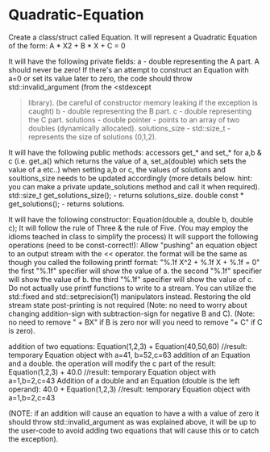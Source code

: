 # Quadratic-Equation

Create a class/struct called Equation. It will represent a Quadratic Equation of the form:
A * X2 + B * X + C = 0

It will have the following private fields:
a - double representing the A part.
A should never be zero! If there's an attempt to construct an Equation with a=0 or set
its value later to zero, the code should throw std::invalid_argument (from the <stdexcept
> library). (be careful of constructor memory leaking if the exception is caught)
b - double representing the B part.
c - double representing the C part.
solutions - double pointer - points to an array of two doubles (dynamically allocated).
solutions_size - std::size_t - represents the size of solutions (0,1,2).

It will have the following public methods:
accessors get_* and set_* for a,b & c (i.e. get_a() which returns the value of a,
set_a(double) which sets the value of a etc..)
when setting a,b or c, the values of solutions and soultions_size needs to be updated
accordingly (more details below. hint: you can make a private update_solutions method and call it when required).
std::size_t get_solutions_size(); - returns solutions_size.
double const * get_solutions(); - returns solutions.

It will have the following constructor:
Equation(double a, double b, double c);
It will follow the rule of Three & the rule of Five.
(You may employ the idioms teached in class to simplify the process)
It will support the following operations (need to be const-correct!):
Allow "pushing" an equation object to an output stream with the << operator. the format will be the same as though you called the following printf format:
"%.1f X^2 + %.1f X + %.1f = 0"
the first "%.1f" specifier will show the value of a.
the second "%.1f" specifier will show the value of b.
the third "%.1f" specifier will show the value of c.
Do not actually use printf functions to write to a stream. You can utilize the std::fixed and std::setprecision(1) manipulators instead. Restoring the old stream state post-printing is not required (Note: no need to worry about changing addition-sign with subtraction-sign for negative B and C).
(Note: no need to remove " + BX" if B is zero nor will you need to remove "+ C" if C is zero).

addition of two equations:
Equation(1,2,3) + Equation(40,50,60)
//result: temporary Equation object with a=41, b=52,c=63
addition of an Equation and a double. the operation will modify the c part of the result:
Equation(1,2,3) + 40.0
//result: temporary Equation object with a=1,b=2,c=43
Addition of a double and an Equation (double is the left operand):
40.0 + Equation(1,2,3)
//result: temporary Equation object with a=1,b=2,c=43

(NOTE: if an addition will cause an equation to have a with a value of zero it should throw std::invalid_argument as was explained above, it will be up to the user-code to avoid adding two equations that will cause this or to catch the exception).